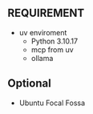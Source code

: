 ## REQUIREMENT

- uv enviroment
  - Python 3.10.17
  - mcp from uv
  - ollama

## Optional
- Ubuntu Focal Fossa
